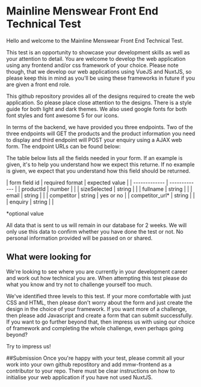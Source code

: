 # Mainline Menswear Front End Technical Test

Hello and welcome to the Mainline Menswear Front End Technical Test.

This test is an opportunity to showcase your development skills as well as your attention to detail. You are welcome to develop the web application using any frontend and/or css framework of your choice. Please note though, that we develop our web applications using VueJS and NuxtJS, so please keep this in mind as you'll be using these frameworks in future if you are given a front end role.

This github repository provides all of the designs required to create the web application. So please place close attention to the designs. There is a style guide for both light and dark themes. We also used google fonts for both font styles and font awesome 5 for our icons. 

In terms of the backend, we have provided you three endpoints. Two of the three endpoints will GET the products and the product information you need to display and third endpoint will POST your enquiry using a AJAX web form. The endpoint URLs can be found below:



The table below lists all the fields needed in your form. If an example is given, it's to help you understand how we expect this returne. If no example is given, we expect that you understand how this field should be returned.

| form field id  | required format | expected value |
| ------------- | ------------- |
| productId  | number  | |
| sizeSelected  | string  | |
| fullname  | string  | |
| email  | string  | |
| competitor  | string  | yes or no |
| competitor_url*  | string  | |
| enquiry  | string  | |

*optional value

All data that is sent to us will remain in our database for 2 weeks. We will only use this data to confirm whether you have done the test or not. No personal information provided will be passed on or shared.

## What were looking for
We're looking to see where you are currently in your development career and work out how technical you are. When attempting this test please do what you know and try not to challenge yourself too much. 

We've identified three levels to this test. If your more comfortable with just CSS and HTML, then please don't worry about the form and just create the design in the choice of your framework. If you want more of a challenge, then please add Javascript and create a form that can submit successfully. If you want to go further beyond that, then impress us with using our choice of framework and completing the whole challenge, even perhaps going beyond?

Try to impress us!

##Submission
Once you're happy with your test, please commit all your work into your own github repostitory and add mmw-frontend as a contributor to your repo. There must be clear instructions on how to initialise your web application if you have not used NuxtJS. 

